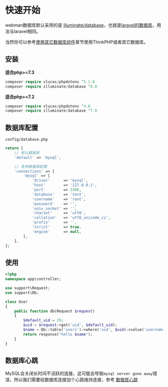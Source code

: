 # 快速开始

webman数据库默认采用的是 [illuminate/database](https://github.com/illuminate/database)，也就是[laravel的数据库](https://learnku.com/docs/laravel/8.x/database/9400)，用法与laravel相同。

当然你可以参考[使用其它数据库组件](/db/others)章节使用ThinkPHP或者其它数据库。

## 安装

**适合php>=7.3**
```php
composer require vlucas/phpdotenv ^5.1.0
composer require illuminate/database ^8.0
```

**适合php>=7.2**
```php
composer require vlucas/phpdotenv ^4.0
composer require illuminate/database ^7.0
```

## 数据库配置
`config/database.php`
```php
return [
    // 默认数据库
    'default' => 'mysql',

    // 各种数据库配置
    'connections' => [
        'mysql' => [
            'driver'      => 'mysql',
            'host'        => '127.0.0.1',
            'port'        => 3306,
            'database'    => 'test',
            'username'    => 'root',
            'password'    => '',
            'unix_socket' => '',
            'charset'     => 'utf8',
            'collation'   => 'utf8_unicode_ci',
            'prefix'      => '',
            'strict'      => true,
            'engine'      => null,
        ],
    ],
];
```


## 使用
```php
<?php
namespace app\controller;

use support\Request;
use support\Db;

class User
{
    public function db(Request $request)
    {
        $default_uid = 29;
        $uid = $request->get('uid', $default_uid);
        $name = Db::table('users')->where('uid', $uid)->value('username');
        return response("hello $name");
    }
}
```

## 数据库心跳
MySQL会关闭长时间不活跃的连接，这可能会导致`mysql server gone away`错误，所以我们需要给数据库连接加个心跳维持连接，参考 [数据库心跳](heartbeat.md)